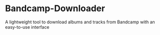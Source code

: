 # Bandcamp-Downloader
A lightweight tool to download albums and tracks from Bandcamp with an easy-to-use interface
